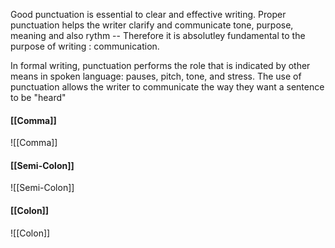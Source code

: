 Good punctuation is essential to clear and effective writing. Proper punctuation helps the writer clarify and communicate tone, purpose, meaning and also rythm -- Therefore it is absolutley fundamental to the purpose of writing : communication.

In formal writing, punctuation performs the role that is indicated by other means in spoken language: pauses, pitch, tone, and stress. The use of punctuation allows the writer to communicate the way they want a sentence to be "heard"

#### [[Comma]]
![[Comma]]

#### [[Semi-Colon]]
![[Semi-Colon]]

#### [[Colon]]
![[Colon]]
